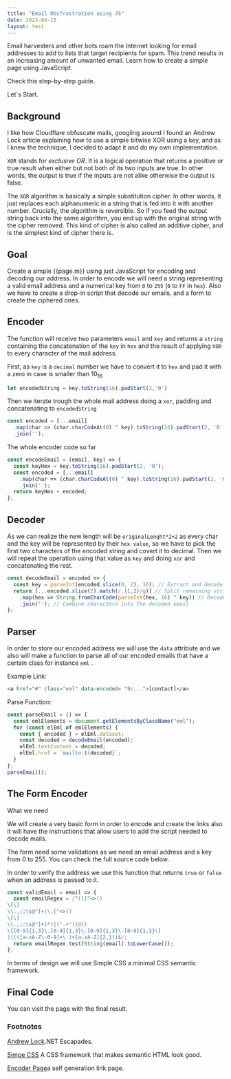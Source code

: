 ```yaml
---
title: "Email Obsfrustration using JS"
date: 2023-04-15
layout: test
---
```


Email harvesters and other bots roam the Internet looking for email addresses to add to lists that target recipients for spam. This trend results in an increasing amount of unwanted email. Learn how to create a simple page using JavaScript. 

Check this step-by-step guide.

Let´s Start.

## Background

I like how Cloudflare obfuscate mails, googling around I found an Andrew Lock<a href="#footnote1"></a> article explaining how to use a simple bitwise XOR using a key, and as I knew the technique, I decided to adapt it and do my own implementation. 

`XOR` stands for *exclusive OR*. It is a logical operation that returns a positive or true result when either but not both of its two inputs are true. In other words, the output is true if the inputs are not alike otherwise the output is false.

The `XOR` algorithm is basically a simple substitution cipher. In other words, it just replaces each alphanumeric in a string that is fed into it with another number. Crucially, the algorithm is reversible. So if you feed the output string back into the same algorithm, you end up with the original string with the cipher removed. This kind of cipher is also called an additive cipher, and is the simplest kind of cipher there is.

## Goal

Create a simple {{page.m}} using just JavaScript for encoding and decoding our address. In order to encode we will need a string representing a valid email address and a numerical key from `0` to `255` (`0` to `FF` in `hex`). Also we have to create a drop-in script that decode our emails, and a form to create the ciphered ones.

## Encoder

The function will receive two parameters `email` and `key` and returns a `string` containing the concatenation of the `key` in `hex` and  the result of applying `XOR` to every character of the mail address.

First, as `key` is a `decimal` number we have to convert it to `hex` and pad it with a zero in case is smaller than 10<sub>16</sub>

```js
let encodedString = key.toString(16).padStart(2,'0')
```

Then we iterate trough the whole mail address doing a `xor`, padding and concatenating to `encodedString`


```js
const encoded = [...email]
  .map(char => (char.charCodeAt(0) ^ key).toString(16).padStart(2, '0'))
  .join('');
```

The whole encoder code so far


```js
const encodeEmail = (email, key) => {
  const keyHex = key.toString(16).padStart(2, '0');
  const encoded = [...email]
    .map(char => (char.charCodeAt(0) ^ key).toString(16).padStart(2, '0'))
    .join('');
  return keyHex + encoded;
};
```

## Decoder

As we can realize the new length will be `originalLenght*2+2` as every char and the key will be represented by their `hex value`, so we have to pick the first two characters of the encoded string and covert it to decimal. Then we will repeat the operation using that value as `key` and doing `xor` and concatenating the rest. 


```js
const decodeEmail = encoded => {
  const key = parseInt(encoded.slice(0, 2), 16); // Extract and decode the key
  return [...encoded.slice(2).match(/.{1,2}/g)] // Split remaining string into pairs of hex characters
    .map(hex => String.fromCharCode(parseInt(hex, 16) ^ key)) // Decode each character
    .join(''); // Combine characters into the decoded email
};
```


## Parser

In order to store our encoded address we will use the `data` attribute and we also will make a function to parse all of our encoded emails that have a certain class for instance `eml` .

Example Link:


```html
<a href="#" class="eml" data-encoded= "9c...">[contact]</a>
```


Parse Function:


```js
const parseEmail = () => {
  const emlElements = document.getElementsByClassName("eml");
  for (const elEml of emlElements) {
    const { encoded } = elEml.dataset;
    const decoded = decodeEmail(encoded);
    elEml.textContent = decoded;
    elEml.href = `mailto:${decoded}`;
  }
};
parseEmail();
```

## The Form Encoder

What we need

<p>We will create a very basic form in order to encode and create the links also it will have the instructions that allow users to add the script needed to decode mails.</p>

<p>The form need some validations as we need an email address and a key from 0 to 255. You can check the full source code below. </p>

In order to verify the address we use this function that returns `true` or `false` when an address is passed to it.

```js
const validEmail = email => {
  const emailRegex = /^(([^<>()
\[\]
\\.,;:\s@"]+(\.[^<>()
\[\]
\\.,;:\s@"]+)*)|(".+"))@((
\[[0-9]{1,3}\.[0-9]{1,3}\.[0-9]{1,3}\.[0-9]{1,3}\]
)|(([a-zA-Z\-0-9]+\.)+[a-zA-Z]{2,}))$/;
  return emailRegex.test(String(email).toLowerCase());
};
```

In terms of design we will use Simple CSS<a href="#footnote2"></a> a minimal CSS semantic framework.

## Final Code

You can visit the page with the final result<a href="#footnote3"></a>.

<h3>Footnotes</h3>    
<footer>
  <p id="footnote1"><a href="https://andrewlock.net">Andrew Lock</a>.NET Escapades.</p>
  <p id="footnote2"><a href="https://simplecss.org">Simpe CSS</a> A CSS framework that makes semantic HTML look good.</p>
  <p id="footnote3"><a href="https://lucianofullstack.pages.dev/assets/encoder">Encoder Page</a>a self generation link page.</p>
</footer>
